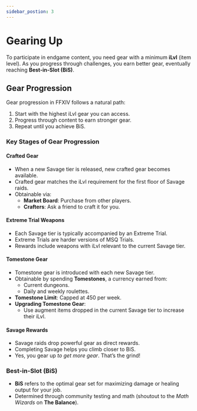 ```yaml
---
sidebar_postion: 3
---
```


# Gearing Up  

To participate in endgame content, you need gear with a minimum **iLvl** (item level). As you progress through challenges, you earn better gear, eventually reaching **Best-in-Slot (BiS)**.  

## Gear Progression  

Gear progression in FFXIV follows a natural path:  
1. Start with the highest iLvl gear you can access.  
2. Progress through content to earn stronger gear.  
3. Repeat until you achieve BiS.  

### Key Stages of Gear Progression  

#### **Crafted Gear**  
- When a new Savage tier is released, new crafted gear becomes available.  
- Crafted gear matches the iLvl requirement for the first floor of Savage raids.  
- Obtainable via:  
  - **Market Board**: Purchase from other players.  
  - **Crafters**: Ask a friend to craft it for you.  

#### **Extreme Trial Weapons**  
- Each Savage tier is typically accompanied by an Extreme Trial.  
- Extreme Trials are harder versions of MSQ Trials.  
- Rewards include weapons with iLvl relevant to the current Savage tier.  

#### **Tomestone Gear**  
- Tomestone gear is introduced with each new Savage tier.  
- Obtainable by spending **Tomestones**, a currency earned from:  
  - Current dungeons.  
  - Daily and weekly roulettes.  
- **Tomestone Limit**: Capped at 450 per week.  
- **Upgrading Tomestone Gear**:  
  - Use augment items dropped in the current Savage tier to increase their iLvl.  

#### **Savage Rewards**  
- Savage raids drop powerful gear as direct rewards.  
- Completing Savage helps you climb closer to BiS.  
- Yes, you gear up *to get more gear*. That’s the grind!  

### **Best-in-Slot (BiS)**  
- **BiS** refers to the optimal gear set for maximizing damage or healing output for your job.  
- Determined through community testing and math (shoutout to the *Math Wizards* on **The Balance**).  